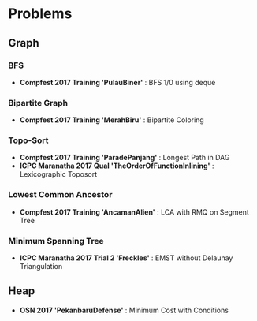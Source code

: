 # Problems

## Graph

### BFS

* **Compfest 2017 Training 'PulauBiner'** : BFS 1/0 using deque

### Bipartite Graph

* **Compfest 2017 Training 'MerahBiru'** : Bipartite Coloring

### Topo-Sort

* **Compfest 2017 Training 'ParadePanjang'** : Longest Path in DAG
* **ICPC Maranatha 2017 Qual 'TheOrderOfFunctionInlining'** : Lexicographic Toposort

### Lowest Common Ancestor

* **Compfest 2017 Training 'AncamanAlien'** : LCA with RMQ on Segment Tree

### Minimum Spanning Tree

* **ICPC Maranatha 2017 Trial 2 'Freckles'** : EMST without Delaunay Triangulation

## Heap

* **OSN 2017 'PekanbaruDefense'** : Minimum Cost with Conditions